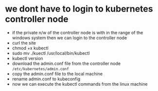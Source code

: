 # we dont have to login to kubernetes controller node 
* if the private n/w of the controller node is with in the range of the windows system then we can login to the controller node
* curl the site
* chmod +x kubectl
* sudo mv ./kuectl /usr/local/bin/kubectl
* kubectl version
* download the admin.conf file from the controller node ```/etc/kubernetes/admin.conf```
* copy the admin.conf file to the local machine
* rename admin.conf to kubeconfig
* now we can execute the kubectl commands from the linux machine

